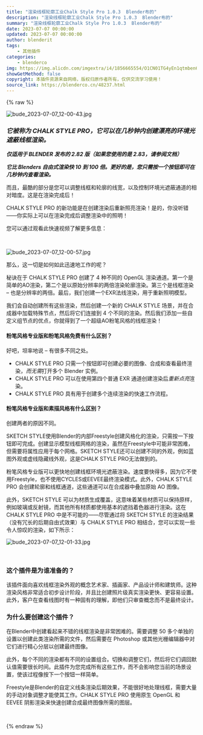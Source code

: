 ```yaml
---
title: "渲染线框轮廓工业Chalk Style Pro 1.0.3  Blender布的"
description: "渲染线框轮廓工业Chalk Style Pro 1.0.3  Blender布的"
summary: "渲染线框轮廓工业Chalk Style Pro 1.0.3  Blender布的"
date: 2023-07-07 00:00:00
updated: 2023-07-07 00:00:00
author: blenderit
tags: 
    - 其他插件
categories:
    - blenderco
img: https://img.alicdn.com/imgextra/i4/1856665554/O1CN01TG4yEn1qtmben6cvc_!!1856665554.jpg
showGetMethod: false
copyright: 本插件资源来自网络，版权归原作者所有，仅供交流学习使用！
source_link: https://blenderco.cn/48237.html
---
```


{% raw %}
<p><img src="https://img.alicdn.com/imgextra/i4/1856665554/O1CN01TG4yEn1qtmben6cvc_!!1856665554.jpg" alt="bude_2023-07-07_12-00-43.jpg"></p><h3><em><strong>它被称为 CHALK STYLE PRO，它可以在几秒钟内创建漂亮的环境光遮蔽线框渲染。</strong></em></h3><p><em><strong>仅适用于 BLENDER 发布的 2.82 版（如果您使用的是 2.83，请参阅文档） </strong></em></p><p><em><strong>它比 Blenders 自由式渲染快 10 到 100 倍。更好的是，您只需按一个按钮即可在几秒钟内查看渲染。</strong></em></p><p>而且，最酷的部分是您可以调整线框和轮廓的线宽，以及控制环境光遮蔽通道的相对暗度。这是在渲染完成后！</p><p>CHALK STYLE PRO 的新功能是在创建渲染后重新照亮渲染！是的，你没听错——你实际上可以在渲染完成后调整渲染中的照明！</p><p>您可以通过观看此快速视频了解更多信息：</p><p> </p><p><img src="https://img.alicdn.com/imgextra/i3/1856665554/O1CN01A8p2H11qtmbYq5nyH_!!1856665554.jpg" alt="bude_2023-07-07_12-00-57.jpg"></p><p>那么，这一切是如何如此迅速地工作的呢？</p><p>秘诀在于 CHALK STYLE PRO 创建了 4 种不同的 OpenGL 渲染通道。第一个是简单的AO渲染，第二个是以原始分辨率的两倍渲染轮廓渲染。第三个是线框渲染 – 也是分辨率的两倍。最后，我们创建一个EXR法线渲染，用于重新照明模型。</p><p>我们会自动创建所有这些渲染，然后创建一个新的 CHALK STYLE 场景，并在合成器中加载特殊节点，然后将它们连接到 4 个不同的渲染。然后我们添加一些自定义组节点的优点，你就得到了一个超级AO粉笔风格的线框渲染！</p><h4>粉笔风格专业版和粉笔风格免费有什么区别？</h4><p>好吧，坦率地说 – 有很多不同之处。</p><ul>
<li>CHALK STYLE PRO 只需一个按钮即可创建必要的图像、合成和查看最终渲染，<em>而无需</em>打开多个 Blender 实例。</li>
<li>CHALK STYLE PRO 可以在使用第四个普通 EXR 通道创建渲染后<em>重新点亮</em>渲染。</li>
<li>CHALK STYLE PRO 具有用于创建多个连续渲染的快速工作流程。</li>
</ul><h4>粉笔风格专业版和素描风格有什么区别？</h4><p>创建两者的原因不同。</p><p>SKETCH STYLE使用Blender的内部Freestyle创建风格化的渲染，只需按一下按钮即可完成。创建显示模型线框网格的渲染，虽然在Freestyle中可能非常困难，但需要将属性应用于每个网格。SKETCH STYLE还可以创建不同的外观，例如蓝图外观或虚线隐藏线外观，这是CHALK STYLE PRO无法做到的。</p><p>粉笔风格专业版可以更快地创建线框环境光遮蔽渲染。速度要快得多，因为它不使用Freestyle，也不使用CYCLES或EEVEE最终渲染模式。此外，CHALK STYLE PRO 会创建轮廓和线框通道，这些通道可以在合成器中叠加原始 AO 图像。</p><p>此外，SKETCH STYLE 可以为材质生成覆盖，这意味着某些材质可以保持原样，例如玻璃或反射镜，而其他所有材质都使用基本的遮挡着色器进行渲染。这在 CHALK STYLE PRO 中是不可能的——尽管通过将 SKETCH STYLE 的渲染结果（没有冗长的后期自由式效果）与 CHALK STYLE PRO 相结合，您可以实现一些令人惊叹的渲染，如下所示：</p><p><img src="https://img.alicdn.com/imgextra/i4/1856665554/O1CN01kGslyL1qtmbidyYlp_!!1856665554.jpg" alt="bude_2023-07-07_12-01-33.jpg"></p><p> </p><h3>这个插件是为谁准备的？</h3><p>该插件面向喜欢线框渲染外观的概念艺术家、插画家、产品设计师和建筑师。这种渲染风格非常适合初步设计阶段，并且比创建照片级真实渲染更快、更容易设置。此外，客户在查看线图时有一种固有的理解，即他们只审查概念而不是最终设计。</p><h3>为什么要创建这个插件？</h3><p>在Blender中创建看起来不错的线框渲染是非常困难的。需要调整 50 多个单独的设置以创建此类渲染所需的文件，然后需要在 Photoshop 或其他光栅编辑器中对它们进行精心分层以创建最终图像。</p><p>此外，每个不同的渲染都有不同的设置组合。切换和调整它们，然后将它们调回默认值需要很长时间。此插件为您完成所有这些工作，而不会影响您当前的场景设置，使该过程像按下一个按钮一样简单。</p><p>Freestyle是Blender的自定义线条渲染后期效果，不能很好地处理线框，需要大量的手动对象调整才能使其工作。CHALK STYLE PRO 使用原生 OpenGL 和 EEVEE 阴影渲染来快速创建合成最终图像所需的图层。</p><p> </p>
<div style="display: none">blenderco</div>
{% endraw %}